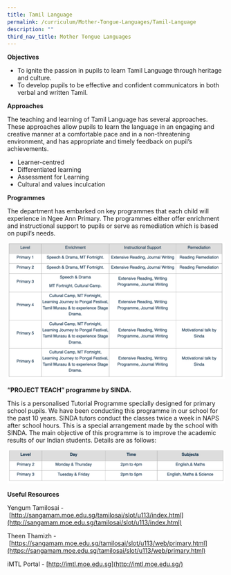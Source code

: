 ```yaml
---
title: Tamil Language
permalink: /curriculum/Mother-Tongue-Languages/Tamil-Language
description: ""
third_nav_title: Mother Tongue Languages
---
```

**Objectives**

*   To ignite the passion in pupils to learn Tamil Language through heritage and culture.
*   To develop pupils to be effective and confident communicators in both verbal and written Tamil.

  

**Approaches**

The teaching and learning of Tamil Language has several approaches. These approaches allow pupils to learn the language in an engaging and creative manner at a comfortable pace and in a non-threatening environment, and has appropriate and timely feedback on pupil’s achievements.

  

*   Learner-centred
*   Differentiated learning
*   Assessment for Learning
*   Cultural and values inculcation

  

**Programmes**

  

The department has embarked on key programmes that each child will experience in Ngee Ann Primary. The programmes either offer enrichment and instructional support to pupils or serve as remediation which is based on pupil’s needs.

![](/images/tamil.png)

**“PROJECT TEACH” programme by SINDA.**

  

This is a personalised Tutorial Programme specially designed for primary school pupils. We have been conducting this programme in our school for the past 10 years. SINDA tutors conduct the classes twice a week in NAPS after school hours. This is a special arrangement made by the school with SINDA. The main objective of this programme is to improve the academic results of our Indian students. Details are as follows:

![](/images/tamil2.png)

**Useful Resources**

  

Yengum Tamilosai - [http://sangamam.moe.edu.sg/tamilosai/slot/u113/index.html](http://sangamam.moe.edu.sg/tamilosai/slot/u113/index.html)

  

Theen Thamizh - [https://sangamam.moe.edu.sg/tamilosai/slot/u113/web/primary.html](https://sangamam.moe.edu.sg/tamilosai/slot/u113/web/primary.html)

  

iMTL Portal - [http://imtl.moe.edu.sg](http://imtl.moe.edu.sg/)